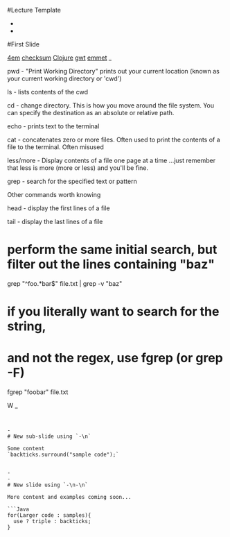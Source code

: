#Lecture Template



-
-
#First Slide

[4em](https://www.w3schools.com/CSSref/css_units.asp) [checksum](https://en.wikipedia.org/wiki/Checksum) [Clojure](https://clojure.org/) [gwt](http://www.gwtproject.org/) [emmet](http://emmet.io/)
_



<p class="fragment fade-up">pwd - "Print Working Directory" prints out your current location (known as your current working directory or 'cwd')</p>
<p class="fragment fade-up">ls - lists contents of the cwd</p>
<p class="fragment fade-up">cd - change directory. This is how you move around the file system. You can specify the destination as an absolute or relative path.</p>
<p class="fragment fade-up">echo - prints text to the terminal</p>
<p class="fragment fade-up">cat - concatenates zero or more files. Often used to print the contents of a file to the terminal. Often misused</p>
<p class="fragment fade-up">less/more - Display contents of a file one page at a time ...just remember that less is more (more or less) and you'll be fine.</p>
<p class="fragment fade-up">grep - search for the specified text or pattern</p>

Other commands worth knowing
<p class="fragment fade-up">head - display the first lines of a file</p>
<p class="fragment fade-up">tail - display the last lines of a file</p>



# perform the same initial search, but filter out the lines containing "baz"
grep "^foo.*bar$" file.txt | grep -v "baz"

# if you literally want to search for the string,
# and not the regex, use fgrep (or grep -F)
fgrep "foobar" file.txt


W
_

```


-
# New sub-slide using `-\n`

Some content  
`backticks.surround("sample code");`


-
-
# New slide using `-\n-\n`

More content and examples coming soon...

```Java
for(Larger code : samples){
  use ? triple : backticks;
}
```

